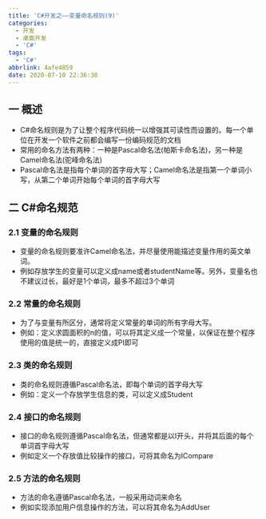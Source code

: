 ```yaml
---
title: 'C#开发之——变量命名规则(9)'
categories:
  - 开发
  - 桌面开发
  - 'C#'
tags:
  - 'C#'
abbrlink: 4afe4859
date: 2020-07-10 22:36:38
---
```

## 一 概述

* C#命名规则是为了让整个程序代码统一以增强其可读性而设置的。每一个单位在开发一个软件之前都会编写一份编码规范的文档
* 常用的命名方法有两种：一种是Pascal命名法(帕斯卡命名法)，另一种是Camel命名法(驼峰命名法)
* Pascal命名法是指每个单词的首字母大写；Camel命名法是指第一个单词小写，从第二个单词开始每个单词的首字母大写

<!--more-->

## 二 C#命名规范

### 2.1 变量的命名规则

* 变量的命名规则要准许Camel命名法，并尽量使用能描述变量作用的英文单词。
* 例如存放学生的变量可以定义成name或者studentName等。另外，变量名也不建议过长，最好是1个单词，最多不超过3个单词

### 2.2 常量的命名规则

* 为了与变量有所区分，通常将定义常量的单词的所有字母大写。
* 例如：定义求圆面积的n的值，可以将其定义成一个常量，以保证在整个程序使用的值是统一的，直接定义成PI即可

### 2.3 类的命名规则

* 类的命名规则遵循Pascal命名法，即每个单词的首字母大写
* 例如：定义一个存放学生信息的类，可以定义成Student

### 2.4 接口的命名规则

* 接口的命名规则遵循Pascal命名法，但通常都是以I开头，并将其后面的每个单词首字母大写
* 例如定义一个存放值比较操作的接口，可将其命名为ICompare

### 2.5 方法的命名规则

* 方法的命名遵循Pascal命名法，一般采用动词来命名
* 例如实现添加用户信息操作的方法，可以将其命名为AddUser